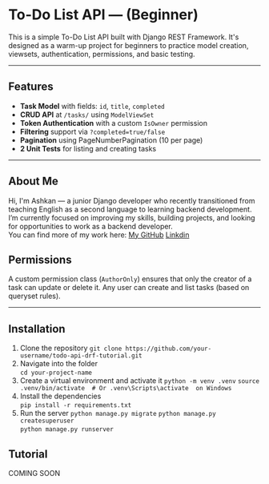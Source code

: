 # To-Do List API — (Beginner)

This is a simple To-Do List API built with Django REST Framework. It's designed as a warm-up project for beginners to practice model creation, viewsets, authentication, permissions, and basic testing.

---

##  Features

-  **Task Model** with fields: `id`, `title`, `completed`
-  **CRUD API** at `/tasks/` using `ModelViewSet`
-  **Token Authentication** with a custom `IsOwner` permission
-  **Filtering** support via `?completed=true/false`
-  **Pagination** using PageNumberPagination (10 per page)
-  **2 Unit Tests** for listing and creating tasks

---

## About Me

Hi, I'm Ashkan — a junior Django developer who recently transitioned from teaching English as a second language to learning backend development.  
I’m currently focused on improving my skills, building projects, and looking for opportunities to work as a backend developer.  
You can find more of my work here: [My GitHub](https://github.com/AsHkAn-Django)
[Linkdin](in/ashkan-ahrari-146080150)


## Permissions

A custom permission class (`AuthorOnly`) ensures that only the creator of a task can update or delete it. Any user can create and list tasks (based on queryset rules).

---

## Installation

1. Clone the repository
   `git clone https://github.com/your-username/todo-api-drf-tutorial.git`
2. Navigate into the folder  
   `cd your-project-name`
3. Create a virtual environment and activate it
   `python -m venv .venv`
   `source .venv/bin/activate  # Or .venv\Scripts\activate  on Windows`
4. Install the dependencies  
   `pip install -r requirements.txt`
5. Run the server
   `python manage.py migrate`
   `python manage.py createsuperuser`  
   `python manage.py runserver`


## Tutorial
COMING SOON
